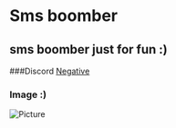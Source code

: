 # Sms boomber
## sms boomber just for fun :)


###Discord
[Negative](https://discord.gg/9X3DXTtB)

### Image :)
![Picture](https://cdn.discordapp.com/attachments/916901554261491772/951801695770406963/unknown.png)
